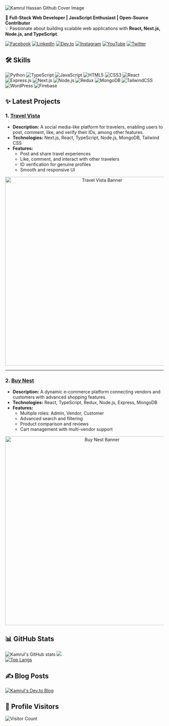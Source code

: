 <img src="https://i.ibb.co/3Y8BXjbr/Black-and-Purple-Gradient-Neon-Futuristic-Technology-Linked-In-Banner.png" alt="Kamrul Hassan Github Cover Image">

🚀 **Full-Stack Web Developer | JavaScript Enthusiast | Open-Source Contributor**  
💡 Passionate about building scalable web applications with **React, Next.js, Node.js, and TypeScript**.

[![Facebook](https://img.shields.io/badge/Facebook-1877F2?style=for-the-badge&logo=facebook&logoColor=white)](https://www.facebook.com/KamrulScripts)
[![LinkedIn](https://img.shields.io/badge/LinkedIn-0A66C2?style=for-the-badge&logo=linkedin&logoColor=white)](https://www.linkedin.com/in/kamrul-hassan-8661a5288/)
[![Dev.to](https://img.shields.io/badge/Dev.to-0A0A0A?style=for-the-badge&logo=dev.to&logoColor=white)](https://dev.to/kamrulthedev)
[![Instagram](https://img.shields.io/badge/Instagram-E4405F?style=for-the-badge&logo=instagram&logoColor=white)](https://www.instagram.com/kamrulscripts/)
[![YouTube](https://img.shields.io/badge/YouTube-FF0000?style=for-the-badge&logo=youtube&logoColor=white)](https://www.youtube.com/@KamrulHasan-ue7xo)
[![Twitter](https://img.shields.io/badge/Twitter-1DA1F2?style=for-the-badge&logo=twitter&logoColor=white)](https://x.com/kamrulhassan68)


## 🛠️ Skills

![Python](https://img.shields.io/badge/Python-3670A0?style=for-the-badge&logo=python&logoColor=ffdd54)
![TypeScript](https://img.shields.io/badge/TypeScript-007ACC?style=for-the-badge&logo=typescript&logoColor=white)
![JavaScript](https://img.shields.io/badge/JavaScript-F7DF1E?style=for-the-badge&logo=javascript&logoColor=black)
![HTML5](https://img.shields.io/badge/HTML5-E34F26?style=for-the-badge&logo=html5&logoColor=white)
![CSS3](https://img.shields.io/badge/CSS3-1572B6?style=for-the-badge&logo=css3&logoColor=white)
![React](https://img.shields.io/badge/React-20232A?style=for-the-badge&logo=react&logoColor=61DAFB)
![Express.js](https://img.shields.io/badge/Express.js-000000?style=for-the-badge&logo=express&logoColor=white)
![Next.js](https://img.shields.io/badge/Next.js-000000?style=for-the-badge&logo=nextdotjs&logoColor=white)
![Node.js](https://img.shields.io/badge/Node.js-339933?style=for-the-badge&logo=nodedotjs&logoColor=white)
![Redux](https://img.shields.io/badge/Redux-764ABC?style=for-the-badge&logo=redux&logoColor=white)
![MongoDB](https://img.shields.io/badge/MongoDB-47A248?style=for-the-badge&logo=mongodb&logoColor=white)
![TailwindCSS](https://img.shields.io/badge/Tailwind_CSS-38B2AC?style=for-the-badge&logo=tailwind-css&logoColor=white)
![WordPress](https://img.shields.io/badge/WordPress-21759B?style=for-the-badge&logo=wordpress&logoColor=white)
![Firebase](https://img.shields.io/badge/Firebase-FFCA28?style=for-the-badge&logo=firebase&logoColor=black)



## ✨ Latest Projects

### 1. [Travel Vista](https://travel-vista-new-version.vercel.app/)
- **Description:** A social media-like platform for travelers, enabling users to post, comment, like, and verify their IDs, among other features.
- **Technologies:** Next.js, React, TypeScript, Node.js, MongoDB, Tailwind CSS
- **Features:** 
  - Post and share travel experiences
  - Like, comment, and interact with other travelers
  - ID verification for genuine profiles
  - Smooth and responsive UI

<p align="center">
  <img src="https://i.ibb.co.com/21VfCpQ8/Screenshot-2025-02-22-141846.png" alt="Travel Vista Banner" width="600" higth="200">
</p>

---

### 2. [Buy Nest](https://buy-nest-delta.vercel.app/)
- **Description:** A dynamic e-commerce platform connecting vendors and customers with advanced shopping features.
- **Technologies:** React, TypeScript, Redux, Node.js, Express, MongoDB
- **Features:** 
  - Multiple roles: Admin, Vendor, Customer
  - Advanced search and filtering
  - Product comparison and reviews
  - Cart management with multi-vendor support

<p align="center">
  <img src="https://i.ibb.co.com/7dWdWZqz/Screenshot-2025-02-22-142011.png" alt="Buy Nest Banner" width="600" higth="200">
</p>

## 📊 GitHub Stats
![Kamrul's GitHub stats](https://github-readme-stats.vercel.app/api?username=kamrulthedev&show_icons=true&theme=radical)
![](https://github-readme-streak-stats.herokuapp.com/?user=kamrulthedev&theme=nightowl&hide_border=false)<br/>
[![Top Langs](https://github-readme-stats.vercel.app/api/top-langs/?username=kamrulthedev&layout=compact&theme=radical)](https://github.com/anuraghazra/github-readme-stats)


## ✍️ Blog Posts
[![Kamrul's Dev.to Blog](https://img.shields.io/badge/Dev.to-Blog-0A0A0A?style=for-the-badge&logo=dev.to&logoColor=white)](https://dev.to/kamrulthedev)



## 👀 Profile Visitors
![Visitor Count](https://komarev.com/ghpvc/?username=kamrulthedev&color=blue)

